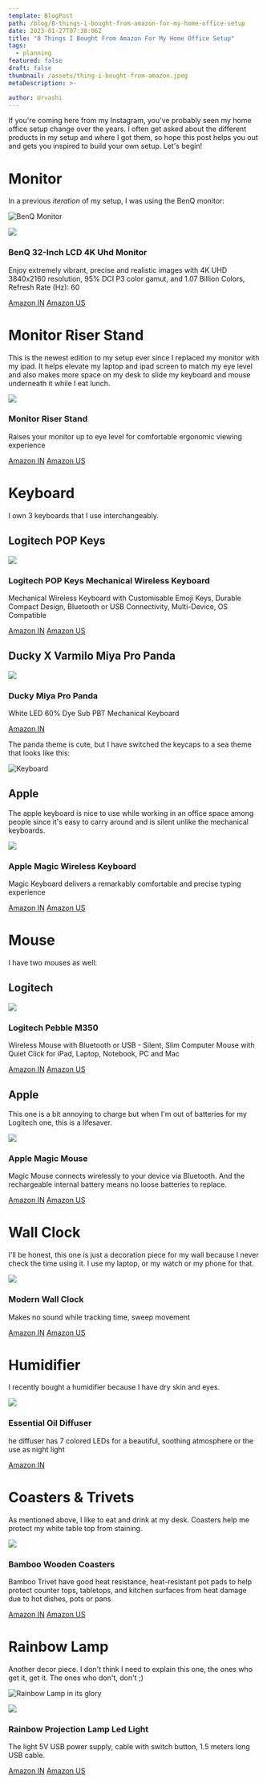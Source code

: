 ```yaml
---
template: BlogPost
path: /blog/8-things-i-bought-from-amazon-for-my-home-office-setup
date: 2023-01-27T07:38:06Z
title: "8 Things I Bought From Amazon For My Home Office Setup"
tags:
  - planning
featured: false
draft: false
thumbnail: /assets/thing-i-bought-from-amazon.jpeg
metaDescription: >-

author: Urvashi
---
```


If you're coming here from my Instagram, you've probably seen my home office setup change over the years.
I often get asked about the different products in my setup and where I got them, so hope this post helps you out and gets you inspired to build your own setup.
Let's begin!

# Monitor

In a previous _iteration_ of my setup, I was using the BenQ monitor:

![BenQ Monitor](/assets/monitor-home-office.webp)

<div class="affiliate-container">
  <img class="affiliate-container__thumbnail" src="https://m.media-amazon.com/images/I/61FCyaFGqhL._AC_SX679_.jpg">
  <div>
    <h3 class="affiliate-container__heading">BenQ 32-Inch LCD 4K Uhd Monitor</h3>
    <p>Enjoy extremely vibrant, precise and realistic images with 4K UHD 3840x2160 resolution, 95% DCI P3 color gamut, and 1.07 Billion Colors, Refresh Rate (Hz): 60</p>
    <div>
      <a class="button button--small button--yellow" href="https://amzn.to/3wwPIxb">Amazon IN</a>
      <a class="button button--small button--yellow" href="https://amzn.to/3DhEv7i">Amazon US</a>
    </div>
  </div>
</div>

# Monitor Riser Stand

This is the newest edition to my setup ever since I replaced my monitor with my ipad.
It helps elevate my laptop and ipad screen to match my eye level and also makes more space on my desk to slide my keyboard and mouse underneath it while I eat lunch.

<div class="affiliate-container">
  <img class="affiliate-container__thumbnail" src="https://m.media-amazon.com/images/I/419g4-bimrL.jpg">
  <div>
    <h3 class="affiliate-container__heading">Monitor Riser Stand</h3>
    <p>Raises your monitor up to eye level for comfortable ergonomic viewing experience</p>
    <div>
      <a class="button button--small button--yellow" href="https://amzn.to/409M9KF">Amazon IN</a>
      <a class="button button--small button--yellow" href="https://amzn.to/40cKIev">Amazon US</a>
    </div>
  </div>
</div>

# Keyboard

I own 3 keyboards that I use interchangeably.

## Logitech POP Keys

<div class="affiliate-container">
  <img class="affiliate-container__thumbnail" src="https://m.media-amazon.com/images/I/81DpreOAoSL._SX679_.jpg">
  <div>
    <h3 class="affiliate-container__heading">Logitech POP Keys Mechanical Wireless Keyboard</h3>
    <p>Mechanical Wireless Keyboard with Customisable Emoji Keys, Durable Compact Design, Bluetooth or USB Connectivity, Multi-Device, OS Compatible</p>
    <div>
      <a class="button button--small button--yellow" href="https://amzn.to/3HcFaIk">Amazon IN</a>
      <a class="button button--small button--yellow" href="https://amzn.to/3Y02FLw">Amazon US</a>
    </div>
  </div>
</div>

## Ducky X Varmilo Miya Pro Panda

<div class="affiliate-container">
  <img class="affiliate-container__thumbnail" src="https://m.media-amazon.com/images/I/710O5CFjPZL._SX679_.jpg">
  <div>
    <h3 class="affiliate-container__heading">Ducky Miya Pro Panda</h3>
    <p>White LED 60% Dye Sub PBT Mechanical Keyboard</p>
    <div>
      <a class="button button--small button--yellow" href="https://amzn.to/3HDXmfe">Amazon IN</a>
    </div>
  </div>
</div>

The panda theme is cute, but I have switched the keycaps to a sea theme that looks like this:

![Keyboard](/assets/keyboard-home-office-ducky.webp)

## Apple

The apple keyboard is nice to use while working in an office space among people since it's easy to carry around and is silent unlike the mechanical keyboards.

<div class="affiliate-container">
  <img class="affiliate-container__thumbnail" src="https://m.media-amazon.com/images/I/71cboO+0CcL._SX679_.jpg">
  <div>
    <h3 class="affiliate-container__heading">Apple Magic Wireless Keyboard</h3>
    <p>Magic Keyboard delivers a remarkably comfortable and precise typing experience</p>
    <div>
      <a class="button button--small button--yellow" href="https://amzn.to/40lRnDx">Amazon IN</a>
      <a class="button button--small button--yellow" href="https://amzn.to/3DhOXfe">Amazon US</a>
    </div>
  </div>
</div>

# Mouse

I have two mouses as well:

## Logitech

<div class="affiliate-container">
  <img class="affiliate-container__thumbnail" src="https://m.media-amazon.com/images/I/61NQUkfcB3L._AC_SX679_.jpg">
  <div>
    <h3 class="affiliate-container__heading">Logitech Pebble M350</h3>
    <p>Wireless Mouse with Bluetooth or USB - Silent, Slim Computer Mouse with Quiet Click for iPad, Laptop, Notebook, PC and Mac</p>
    <div>
      <a class="button button--small button--yellow" href="https://amzn.to/3jbwREO">Amazon IN</a>
      <a class="button button--small button--yellow" href="https://amzn.to/3RbY0Ut">Amazon US</a>
    </div>
  </div>
</div>

## Apple

This one is a bit annoying to charge but when I'm out of batteries for my Logitech one, this is a lifesaver.

<div class="affiliate-container">
  <img class="affiliate-container__thumbnail" src="https://m.media-amazon.com/images/I/61BZ5N9n4IL._AC_SX679_.jpg">
  <div>
    <h3 class="affiliate-container__heading">Apple Magic Mouse</h3>
    <p> Magic Mouse connects wirelessly to your device via Bluetooth. And the rechargeable internal battery means no loose batteries to replace.</p>
    <div>
      <a class="button button--small button--yellow" href="https://amzn.to/3HDa7XJ">Amazon IN</a>
      <a class="button button--small button--yellow" href="https://amzn.to/3kRKMQD">Amazon US</a>
    </div>
  </div>
</div>

# Wall Clock

I'll be honest, this one is just a decoration piece for my wall because I never check the time using it. I use my laptop, or my watch or my phone for that.

<div class="affiliate-container">
  <img class="affiliate-container__thumbnail" src="https://m.media-amazon.com/images/I/81iUk1N-1lL._SX679_.jpg">
  <div>
    <h3 class="affiliate-container__heading">Modern Wall Clock</h3>
    <p>Makes no sound while tracking time, sweep movement</p>
    <div>
      <a class="button button--small button--yellow" href="https://amzn.to/3kRLNrV">Amazon IN</a>
      <a class="button button--small button--yellow" href="https://amzn.to/3RbXNka">Amazon US</a>
    </div>
  </div>
</div>

# Humidifier

I recently bought a humidifier because I have dry skin and eyes.

<div class="affiliate-container">
  <img class="affiliate-container__thumbnail" src="https://m.media-amazon.com/images/I/41zyYoNFiGL.jpg">
  <div>
    <h3 class="affiliate-container__heading">Essential Oil Diffuser </h3>
    <p>he diffuser has 7 colored LEDs for a beautiful, soothing atmosphere or the use as night light</p>
    <div>
      <a class="button button--small button--yellow" href="https://amzn.to/407XET3">Amazon IN</a>
    </div>
  </div>
</div>

# Coasters & Trivets

As mentioned above, I like to eat and drink at my desk.
Coasters help me protect my white table top from staining.

<div class="affiliate-container">
  <img class="affiliate-container__thumbnail" src="https://m.media-amazon.com/images/I/51-USgQ8kTS._SX300_SY300_QL70_FMwebp_.jpg">
  <div>
    <h3 class="affiliate-container__heading">Bamboo Wooden Coasters</h3>
    <p>Bamboo Trivet have good heat resistance, heat-resistant pot pads to help protect counter tops, tabletops, and kitchen surfaces from heat damage due to hot dishes, pots or pans</p>
    <div>
      <a class="button button--small button--yellow" href="https://amzn.to/407YizX">Amazon IN</a>
      <a class="button button--small button--yellow" href="https://amzn.to/3RrZ2fv">Amazon US</a>
    </div>
  </div>
</div>

# Rainbow Lamp

Another decor piece.
I don't think I need to explain this one, the ones who get it, get it. The ones who don't, don't ;)

![Rainbow Lamp in its glory](/assets/IMG_4280.png)

<div class="affiliate-container">
  <img class="affiliate-container__thumbnail" src="https://m.media-amazon.com/images/I/51rS4LhcpDS._SX679_.jpg">
  <div>
    <h3 class="affiliate-container__heading">Rainbow Projection Lamp Led Light</h3>
    <p>The light 5V USB power supply, cable with switch button, 1.5 meters long USB cable.</p>
    <div>
      <a class="button button--small button--yellow" href="https://amzn.to/3kDVlGY">Amazon IN</a>
      <a class="button button--small button--yellow" href="https://amzn.to/3Y2UPkd">Amazon US</a>
    </div>
  </div>
</div>
